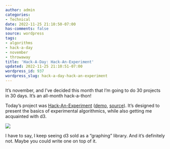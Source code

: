 ```yaml
---
author: admin
categories:
- Technical
date: 2022-11-25 21:10:50-07:00
has-comments: false
source: wordpress
tags:
- algorithms
- hack-a-day
- november
- throwaway
title: 'Hack-A-Day: Hack-An-Experiment'
updated: 2022-11-25 21:10:51-07:00
wordpress_id: 937
wordpress_slug: hack-a-day-hack-an-experiment
---
```

It’s november, and I’ve decided this month that I’m going to do 30 projects in 30 days. It’s an all-month hack-a-thon!

Today’s project was [Hack-An-Experiment](https://tilde.za3k.com/hackaday/experiment/) ([demo](https://tilde.za3k.com/hackaday/experiment/), [source](https://github.com/za3k/day25_experiment)). It’s designed to present the basics of experimental algorithmics, while also getting me acquainted with d3.

[![](/wp-content/uploads/2022/11/screenshot-22-1024x640.png)](https://tilde.za3k.com/hackaday/experiment/)

I have to say, I keep seeing d3 sold as a “graphing” library. And it’s definitely not. Maybe you could write one on top of it.
